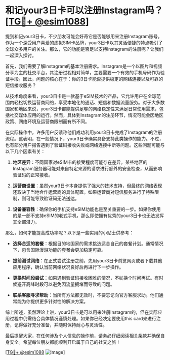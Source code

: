# 和记your3日卡可以注册Instagram吗？[[TG💪+ @esim1088](https://t.me/s/esim1088)]

提到和记your3日卡，不少朋友可能会好奇它是否能够用来注册Instagram账号。作为一个深受用户喜爱的虚拟SIM卡品牌，your3日卡以其灵活便捷的特点吸引了全球众多用户的关注。那么，它的功能是否足以支持Instagram的注册呢？让我们一起深入探讨。

首先，我们需要了解Instagram的基本注册需求。Instagram是一个以图片和视频分享为主的社交平台，其注册过程相对简单，主要需要一个有效的手机号码作为验证手段。因此，问题的核心在于：你的3日卡能否提供稳定的网络连接以及可靠的短信接收服务？

从技术角度来看，your3日卡是一款基于eSIM技术的产品，它允许用户在全球范围内轻松切换运营商网络，享受本地化的通话、短信和数据流量服务。对于大多数国家和地区来说，your3日卡都能提供足够的网络稳定性来满足日常使用需求，包括社交媒体应用的运行。然而，具体到Instagram的注册环节，情况可能会因地区政策、网络环境及运营商限制而有所不同。

在实际操作中，许多用户反馈称他们成功利用your3日卡完成了Instagram的注册流程。这表明，在一般情况下，your3日卡确实具备支持此类操作的能力。不过，也有部分用户报告遇到了验证码接收失败或网络连接中断等问题。这些问题可能与以下几个因素有关：

1. **地区差异**：不同国家对eSIM卡的接受程度可能存在差异。某些地区的Instagram服务器可能对来自特定来源的请求进行额外的安全检查，从而影响验证码的正常接收。
   
2. **运营商设置**：虽然your3日卡本身提供了强大的技术支持，但最终的网络表现还取决于当地合作运营商的具体配置。如果运营商对短信服务进行了特殊限制，则可能导致验证码无法送达。

3. **设备兼容性**：确保你的手机支持eSIM功能也是至关重要的一步。如果你使用的是一部不支持eSIM的老式手机，那么即使拥有优秀的your3日卡也无法发挥其全部潜力。

那么，如何才能提高成功率呢？以下是一些实用的小贴士供参考：

- **选择合适的套餐**：根据目的地国家的需求挑选适合自己的套餐计划。通常情况下，包含国际漫游功能的套餐会更加稳定可靠。
  
- **提前测试网络**：在正式尝试注册之前，先用your3日卡浏览网页或者下载其他应用程序，确认当前网络状况良好后再进行下一步操作。

- **更换时间段尝试**：如果遇到验证码接收困难的情况，不妨换个时间再试。有时候避开高峰时段可以避免因流量拥堵而导致的问题。

- **联系客服寻求帮助**：当所有方法都无效时，不要忘记向官方客服求助。他们通常能为你提供更多针对性的解决方案。

综上所述，虽然理论上讲，your3日卡是可以用来注册Instagram的，但在实际应用过程中仍需结合具体情况谨慎处理。如果你已经决定要使用this card来进行注册，记得做好充分准备，并随时保持耐心与灵活性。

最后提醒大家，在任何涉及个人信息的操作前，请务必仔细阅读相关条款并确保自身安全。希望每位朋友都能顺利开启属于自己的社交之旅！

[[TG💪+ @esim1088](https://t.me/s/esim1088) ![Image](https://i.postimg.cc/4NQfJmqS/Snipaste-2025-05-13-00-14-12.png)]